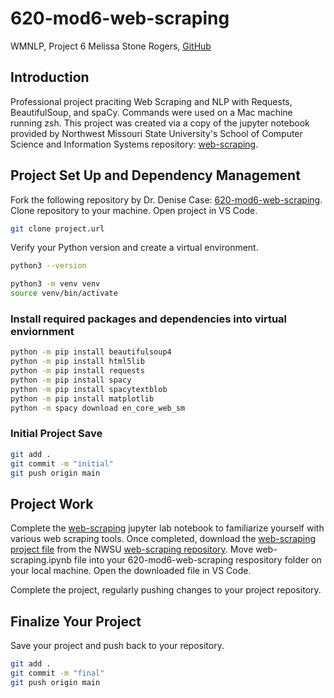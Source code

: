 # 620-mod6-web-scraping
WMNLP, Project 6
Melissa Stone Rogers, [GitHub](https://github.com/meldstonerogers/620-mod6-web-scraping)

## Introduction
Professional project praciting Web Scraping and NLP with Requests, BeautifulSoup, and spaCy.
Commands were used on a Mac machine running zsh. This project was created via a copy of the jupyter notebook provided by Northwest Missouri State University's School of Computer Science and Information Systems repository: [web-scraping](https://github.com/wmnlp-materials/web-scraping). 

## Project Set Up and Dependency Management 
Fork the following repository by Dr. Denise Case: [620-mod6-web-scraping](https://github.com/denisecase/620-mod6-web-scraping). Clone repository to your machine. Open project in VS Code. 
```zsh
git clone project.url
```

Verify your Python version and create a virtual environment. 
```zsh
python3 --version

```
```zsh
python3 -m venv venv
source venv/bin/activate
```
### Install required packages and dependencies into virtual enviornment
```zsh
python -m pip install beautifulsoup4
python -m pip install html5lib
python -m pip install requests
python -m pip install spacy
python -m pip install spacytextblob
python -m pip install matplotlib
python -m spacy download en_core_web_sm
```
### Initial Project Save
```zsh
git add .
git commit -m "initial"                         
git push origin main
```
## Project Work
Complete the [web-scraping](https://github.com/denisecase/620-mod6-web-scraping/blob/main/web_scraping.ipynb) jupyter lab notebook to familiarize yourself with various web scraping tools. Once completed, download the [web-scraping project file](https://github.com/wmnlp-materials/web-scraping/blob/master/web-scraping.ipynb) from the NWSU [web-scraping repository](https://github.com/wmnlp-materials/web-scraping). Move web-scraping.ipynb file into your 620-mod6-web-scraping respository folder on your local machine. Open the downloaded file in VS Code. 

Complete the project, regularly pushing changes to your project repository.

## Finalize Your Project
Save your project and push back to your repository. 
```zsh
git add .
git commit -m "final"                         
git push origin main
```